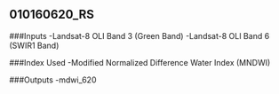 ## 010160620_RS

###Inputs
-Landsat-8 OLI Band 3 (Green Band)
-Landsat-8 OLI Band 6 (SWIR1 Band)

###Index Used
-Modified Normalized Difference Water Index (MNDWI)

###Outputs
-mdwi_620

